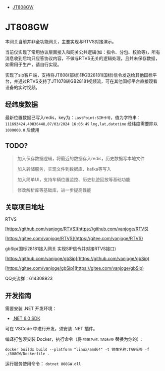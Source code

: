  * [JT808GW](#JT808GW)

# JT808GW
本网关当前并非全功能网关，主要实现与RTVS对接演示。

当前仅实现了常用协议层面接入和网关公共逻辑(如：指令、分包、校验等)，所有消息收到后均只应答协议内容，不做与RTVS无关的逻辑处理，且并未保存数据，如需用于生产，请自行实现。

实现了sip客户端，支持将JT808(部标)转GB28181(国标)信令发送给其他国标平台，并通过RTVS支持了JT1078转GB28181视频流，可在其他国标平台直接观看设备的实时视频。


## 经纬度数据

最新位置数据已写入redis，key为：`LastPoint:SIM卡号`，值为字符串：`111693424,40836448,07/03/2024 16:05:49` `lng,lat,datetime` 经纬度需要除以 `1000000.0` 后使用


## TODO?

> 加入保存数据逻辑，将最近的数据存入redis，历史数据写本地文件
> 
> 加入转储服务，实现文件到数据库、kafka等写入
> 
> 加入简单UI，支持车辆位置监控、历史轨迹回放等基础功能
> 
> 修改解析库等基础库，进一步提高性能


## 关联项目地址

RTVS

[https://github.com/vanjoge/RTVS](https://github.com/vanjoge/RTVS)

[https://gitee.com/vanjoge/RTVS](https://gitee.com/vanjoge/RTVS)

gbSip(国标28181接入网关 实现SIP信令并对接RTVS接口)

[https://github.com/vanjoge/gbSip](https://github.com/vanjoge/gbSip)

[https://gitee.com/vanjoge/gbSip](https://gitee.com/vanjoge/gbSip)


QQ交流群：614308923


## 开发指南

需要安装 .NET 开发环境：
* [.NET 6.0 SDK](https://dotnet.microsoft.com/en-us/download/dotnet/6.0)

可在 VSCode 中进行开发，须安装 .NET 插件。

编译打包须安装 Docker，执行命令（将 `镜像名称:TAG标签` 替换为你的）：

```shell
docker buildx build --platform "linux/amd64" -t 镜像名称:TAG标签 -f ./808GW/Dockerfile .
```

运行服务使用命令： `dotnet 808GW.dll`

